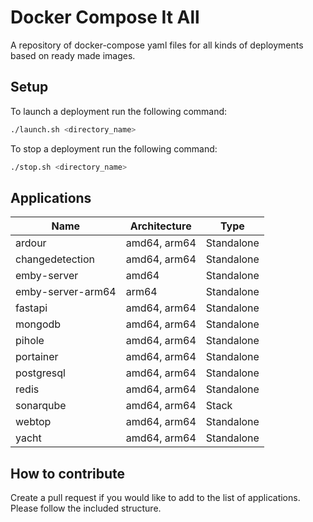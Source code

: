 # Docker Compose It All

A repository of docker-compose yaml files for all kinds of deployments based on ready made images.

## Setup

To launch a deployment run the following command:

```bash
./launch.sh <directory_name>
```

To stop a deployment run the following command:

```bash
./stop.sh <directory_name>
```
## Applications

| Name | Architecture | Type |
|----------|----------|----------|
| ardour | amd64, arm64 | Standalone |
| changedetection | amd64, arm64 | Standalone |
| emby-server | amd64 | Standalone |
| emby-server-arm64 | arm64 | Standalone |
| fastapi | amd64, arm64 | Standalone |
| mongodb | amd64, arm64 | Standalone |
| pihole | amd64, arm64 | Standalone |
| portainer | amd64, arm64 | Standalone |
| postgresql | amd64, arm64 | Standalone |
| redis | amd64, arm64 | Standalone |
| sonarqube | amd64, arm64 | Stack |
| webtop | amd64, arm64 | Standalone |
| yacht | amd64, arm64 | Standalone |

## How to contribute

Create a pull request if you would like to add to the list of applications. Please follow the included structure.